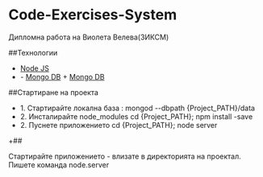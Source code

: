  # Code-Exercises-System
 Дипломна работа на Виолета Велева(ЗИКСМ)
 
 ##Технологии
 <ul>
 	<li>
 		<a href="https://nodejs.org/download" target="_blank">Node JS</a>
 	</li>
 	<li>
-		<a href="https://www.mongodb.org/downloads">Mongo DB</a>
+		<a href="https://www.mongodb.org/downloads" target="_blank">Mongo DB</a>
 	</li>
 </ul>
 
 ##Стартиране на проекта
 <ul>
 	<li>
 		1. Стартирайте локална база : mongod --dbpath {Project_PATH}/data 
 	</li>
	<li>
 		2. Инсталирайте node_modules 
			cd {Project_PATH};
			npm install -save
 	</li>
	<li>
 		2. Пуснете приложението
			cd {Project_PATH};
			node server
 	</li>
 </ul>
+##



Стартирайте приложението - влизате в директорията на проектал. Пишете команда node.server

